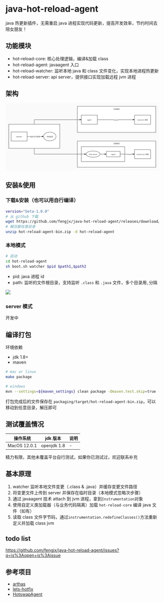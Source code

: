 # java-hot-reload-agent

java 热更新插件，无需重启 java 进程实现代码更新，提高开发效率，节约时间去陪女朋友！

## 功能模块

- hot-reload-core: 核心处理逻辑，编译&加载 class 
- hot-reload-agent: javaagent 入口
- hot-reload-watcher: 监听本地 java 和 class 文件变化，实现本地进程热更新
- hot-reload-server: api server，提供接口实现加载远程 jvm 进程

## 架构

![](doc/java-hot-reload-agent.jpg)


## 安装&使用

### 下载&安装（也可以用自行编译）
```bash
version="beta-1.0.0"
# 从 github 下载
wget https://github.com/fengjx/java-hot-reload-agent/releases/download/hot-reload-agent-all-${version}/hot-reload-agent-bin.zip
# 解压都任意目录
unzip hot-reload-agent-bin.zip -d hot-reload-agent
```

### 本地模式
```bash
# 启动
cd hot-reload-agent
sh boot.sh watcher $pid $path1,$path2
```
- pid: java 进程 id
- path: 监听的文件根目录，支持监听 `.class` 和 `.java` 文件，多个目录用`,`分隔

![](./doc/usage-watcher.gif)

### server 模式

开发中

## 编译打包

环境依赖

- jdk 1.8+
- maven

```bash
# mac or linux
make package
```

```bash
# windows
mvn --settings=${maven_settings} clean package -Dmaven.test.skip=true -P full
```

打包完成后的文件保存在 `packaging/target/hot-reload-agent-bin.zip`，可以移动到任意目录，解压即可

## 测试覆盖情况

| 操作系统      | jdk 版本 | 说明 |
| ----------- | ----------- |------|
| MacOS 12.0.1       | openjdk 1.8       | - |

精力有限，其他未覆盖平台自行测试，如果你已测试过，欢迎联系补充

## 基本原理

1. watcher 监听本地文件变更（.class & .java）并缓存变更文件路径
2. 将变更文件上传到 server 并保存在临时目录（本地模式忽略次步骤）
3. 通过 javaagent 技术 attach 到 jvm 进程，拿到`Instrumentation`对象
4. 使用自定义类加载器（与业务代码隔离）加载 `hot-reload-core` 编译 java 文件（如有）
5. 读取 class 文件字节码，通过`instrumentation.redefineClasses()`方法重新定义并加载 class jvm

## todo list

<https://github.com/fengjx/java-hot-reload-agent/issues?q=is%3Aopen+is%3Aissue>

## 参考项目

- [arthas](https://github.com/alibaba/arthas)
- [lets-hotfix](https://github.com/liuzhengyang/lets-hotfix)
- [HotswapAgent](https://github.com/HotswapProjects/HotswapAgent)

